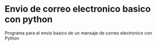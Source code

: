 # Envio de correo electronico basico con python
Programa para el envio basico de un mensaje de correo electronico con Python
